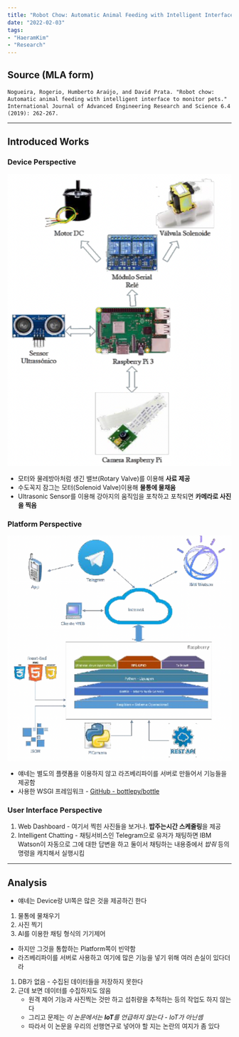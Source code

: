 ```yaml
---
title: "Robot Chow: Automatic Animal Feeding with Intelligent Interface to Monitor Pets (IJAERS, 2019)"
date: "2022-02-03"
tags:
- "HaeramKim"
- "Research"
---
```

## Source (MLA form)
```
Nogueira, Rogerio, Humberto Araújo, and David Prata. "Robot chow: Automatic animal feeding with intelligent interface to monitor pets." International Journal of Advanced Engineering Research and Science 6.4 (2019): 262-267.
```
- - - -
## Introduced Works
### Device Perspective
![](Robot%20Chow%20Automatic%20Animal%20Feeding%20with%20Intelligent%20Interface%20to%20Monitor%20Pets%20(IJAERS,%202019)/Screen%20Shot%202022-02-03%20at%2010.21.12%20AM.png)
* 모터와 물레방아처럼 생긴 밸브(Rotary Valve)를 이용해 **사료 제공**
* 수도꼭지 잠그는 모터(Solenoid Valve)이용해 **물통에 물채움**
* Ultrasonic Sensor를 이용해 강아지의 움직임을 포착하고 포착되면 **카메라로 사진을 찍음**
### Platform Perspective
![](Robot%20Chow%20Automatic%20Animal%20Feeding%20with%20Intelligent%20Interface%20to%20Monitor%20Pets%20(IJAERS,%202019)/Screen%20Shot%202022-02-02%20at%2011.05.44%20PM.png)
* 얘네는 별도의 플랫폼을 이용하지 않고 라즈베리파이를 서버로 만들어서 기능들을 제공함
* 사용한 WSGI 프레임워크 - [GitHub - bottlepy/bottle](https://github.com/bottlepy/bottle)
### User Interface Perspective
1. Web Dashboard - 여기서 찍힌 사진들을 보거나. **밥주는시간 스케줄링**을 제공
2. Intelligent Chatting - 채팅서비스인 Telegram으로 유저가 채팅하면 IBM Watson이 자동으로 그에 대한 답변을 하고 둘이서 채팅하는 내용중에서 _밥줘_ 등의 명령을 캐치해서 실행시킴
- - - -
## Analysis
* 얘네는 Device랑 UI쪽은 많은 것을 제공하긴 한다
1. 물통에 물채우기
2. 사진 찍기
3. AI를 이용한 채팅 형식의 기기제어
* 하지만 그것을 통합하는 Platform쪽이 빈약함
* 라즈베리파이를 서버로 사용하고 여기에 많은 기능을 넣기 위해 여러 손실이 있다더라
1. DB가 없음 - 수집된 데이터들을 저장하지 못한다
2. 근데 보면 데이터를 수집하지도 않음
	* 원격 제어 기능과 사진찍는 것만 하고 섭취량을 추적하는 등의 작업도 하지 않는다
	* 그리고 문제는 _이 논문에서는 **IoT**를 언급하지 않는다 - IoT가 아닌셈_
	* 따라서 이 논문을 우리의 선행연구로 넣어야 할 지는 논란의 여지가 좀 있다
